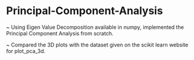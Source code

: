 # Principal-Component-Analysis
~ Using Eigen Value Decomposition available in numpy, implemented the Principal Component Analysis from scratch.

~ Compared the 3D plots with the dataset given on the scikit learn website for plot_pca_3d.
